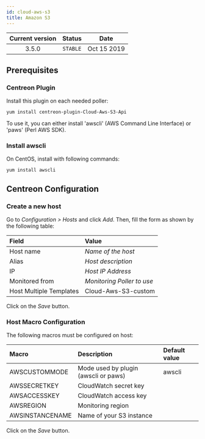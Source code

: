 ```yaml
---
id: cloud-aws-s3
title: Amazon S3
---
```


| Current version | Status | Date |
| :-: | :-: | :-: |
| 3.5.0 | `STABLE` | Oct 15 2019 |

## Prerequisites

### Centreon Plugin

Install this plugin on each needed poller:

``` shell
yum install centreon-plugin-Cloud-Aws-S3-Api
```

To use it, you can either install 'awscli' (AWS Command Line Interface) or
'paws' (Perl AWS SDK).

### Install awscli

On CentOS, install with following commands:

``` shell
yum install awscli
```

## Centreon Configuration

### Create a new host

Go to *Configuration \> Hosts* and click *Add*. Then, fill the form as shown by
the following table:

| Field                   | Value                      |
| :---------------------- | :------------------------- |
| Host name               | *Name of the host*         |
| Alias                   | *Host description*         |
| IP                      | *Host IP Address*          |
| Monitored from          | *Monitoring Poller to use* |
| Host Multiple Templates | Cloud-Aws-S3-custom        |

Click on the *Save* button.

### Host Macro Configuration

The following macros must be configured on host:

| Macro           | Description                          | Default value |
| :-------------- | :----------------------------------- | :------------ |
| AWSCUSTOMMODE   | Mode used by plugin (awscli or paws) | awscli        |
| AWSSECRETKEY    | CloudWatch secret key                |               |
| AWSACCESSKEY    | CloudWatch access key                |               |
| AWSREGION       | Monitoring region                    |               |
| AWSINSTANCENAME | Name of your S3 instance             |               |

Click on the *Save* button.

